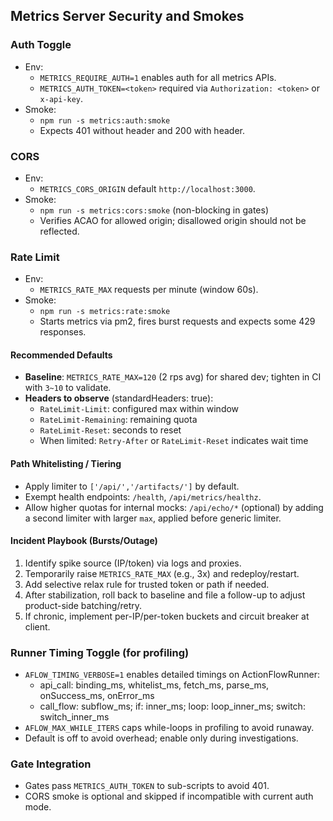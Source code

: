 ## Metrics Server Security and Smokes

### Auth Toggle
- Env:
  - `METRICS_REQUIRE_AUTH=1` enables auth for all metrics APIs.
  - `METRICS_AUTH_TOKEN=<token>` required via `Authorization: <token>` or `x-api-key`.
- Smoke:
  - `npm run -s metrics:auth:smoke`
  - Expects 401 without header and 200 with header.

### CORS
- Env:
  - `METRICS_CORS_ORIGIN` default `http://localhost:3000`.
- Smoke:
  - `npm run -s metrics:cors:smoke` (non-blocking in gates)
  - Verifies ACAO for allowed origin; disallowed origin should not be reflected.

### Rate Limit
- Env:
  - `METRICS_RATE_MAX` requests per minute (window 60s).
- Smoke:
  - `npm run -s metrics:rate:smoke`
  - Starts metrics via pm2, fires burst requests and expects some 429 responses.

#### Recommended Defaults
- **Baseline**: `METRICS_RATE_MAX=120` (2 rps avg) for shared dev; tighten in CI with `3~10` to validate.
- **Headers to observe** (standardHeaders: true):
  - `RateLimit-Limit`: configured max within window
  - `RateLimit-Remaining`: remaining quota
  - `RateLimit-Reset`: seconds to reset
  - When limited: `Retry-After` or `RateLimit-Reset` indicates wait time

#### Path Whitelisting / Tiering
- Apply limiter to `['/api/','/artifacts/']` by default.
- Exempt health endpoints: `/health`, `/api/metrics/healthz`.
- Allow higher quotas for internal mocks: `/api/echo/*` (optional) by adding a second limiter with larger `max`, applied before generic limiter.

#### Incident Playbook (Bursts/Outage)
1) Identify spike source (IP/token) via logs and proxies.
2) Temporarily raise `METRICS_RATE_MAX` (e.g., 3x) and redeploy/restart.
3) Add selective relax rule for trusted token or path if needed.
4) After stabilization, roll back to baseline and file a follow-up to adjust product-side batching/retry.
5) If chronic, implement per-IP/per-token buckets and circuit breaker at client.

### Runner Timing Toggle (for profiling)
- `AFLOW_TIMING_VERBOSE=1` enables detailed timings on ActionFlowRunner:
  - api_call: binding_ms, whitelist_ms, fetch_ms, parse_ms, onSuccess_ms, onError_ms
  - call_flow: subflow_ms; if: inner_ms; loop: loop_inner_ms; switch: switch_inner_ms
- `AFLOW_MAX_WHILE_ITERS` caps while-loops in profiling to avoid runaway.
- Default is off to avoid overhead; enable only during investigations.

### Gate Integration
- Gates pass `METRICS_AUTH_TOKEN` to sub-scripts to avoid 401.
- CORS smoke is optional and skipped if incompatible with current auth mode.


